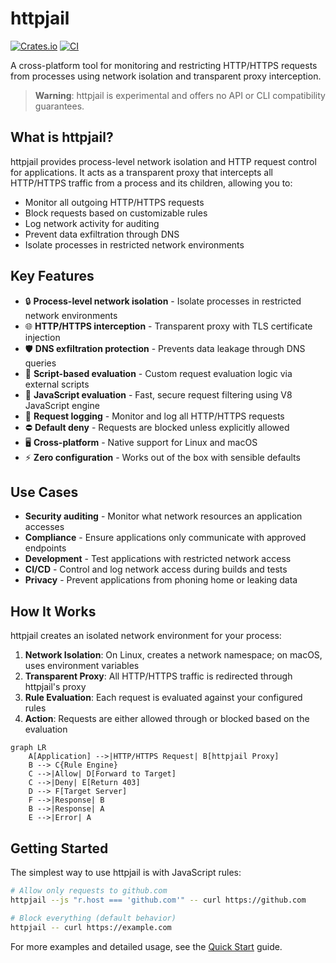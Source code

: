 # httpjail

[![Crates.io](https://img.shields.io/crates/v/httpjail.svg)](https://crates.io/crates/httpjail)
[![CI](https://github.com/coder/httpjail/actions/workflows/tests.yml/badge.svg)](https://github.com/coder/httpjail/actions/workflows/tests.yml)

A cross-platform tool for monitoring and restricting HTTP/HTTPS requests from processes using network isolation and transparent proxy interception.

> **Warning**: httpjail is experimental and offers no API or CLI compatibility guarantees.

## What is httpjail?

httpjail provides process-level network isolation and HTTP request control for applications. It acts as a transparent proxy that intercepts all HTTP/HTTPS traffic from a process and its children, allowing you to:

- Monitor all outgoing HTTP/HTTPS requests
- Block requests based on customizable rules
- Log network activity for auditing
- Prevent data exfiltration through DNS
- Isolate processes in restricted network environments

## Key Features

- 🔒 **Process-level network isolation** - Isolate processes in restricted network environments
- 🌐 **HTTP/HTTPS interception** - Transparent proxy with TLS certificate injection
- 🛡️ **DNS exfiltration protection** - Prevents data leakage through DNS queries
- 🔧 **Script-based evaluation** - Custom request evaluation logic via external scripts
- 🚀 **JavaScript evaluation** - Fast, secure request filtering using V8 JavaScript engine
- 📝 **Request logging** - Monitor and log all HTTP/HTTPS requests
- ⛔ **Default deny** - Requests are blocked unless explicitly allowed
- 🖥️ **Cross-platform** - Native support for Linux and macOS
- ⚡ **Zero configuration** - Works out of the box with sensible defaults

## Use Cases

- **Security auditing** - Monitor what network resources an application accesses
- **Compliance** - Ensure applications only communicate with approved endpoints
- **Development** - Test applications with restricted network access
- **CI/CD** - Control and log network access during builds and tests
- **Privacy** - Prevent applications from phoning home or leaking data

## How It Works

httpjail creates an isolated network environment for your process:

1. **Network Isolation**: On Linux, creates a network namespace; on macOS, uses environment variables
2. **Transparent Proxy**: All HTTP/HTTPS traffic is redirected through httpjail's proxy
3. **Rule Evaluation**: Each request is evaluated against your configured rules
4. **Action**: Requests are either allowed through or blocked based on the evaluation

```mermaid
graph LR
    A[Application] -->|HTTP/HTTPS Request| B[httpjail Proxy]
    B --> C{Rule Engine}
    C -->|Allow| D[Forward to Target]
    C -->|Deny| E[Return 403]
    D --> F[Target Server]
    F -->|Response| B
    B -->|Response| A
    E -->|Error| A
```

## Getting Started

The simplest way to use httpjail is with JavaScript rules:

```bash
# Allow only requests to github.com
httpjail --js "r.host === 'github.com'" -- curl https://github.com

# Block everything (default behavior)
httpjail -- curl https://example.com
```

For more examples and detailed usage, see the [Quick Start](./guide/quick-start.md) guide.